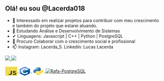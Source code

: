 ## Olá! eu sou @Lacerda018
- 👀 Interessado em realizar projetos para contribuir com meu crescimento e também do projeto que estarei atuando.
- 🌱 Estudando Análise e Desenvolvimento de Sistemas
- ✔  Linguagens: Javascript | C++ | Python | PostgreSQL
- 💞️ Procuro Colaborar com o crescimento social e profissional 
- 📫 Instagram: Lacerda_5. Linkedin: Lucas Lacerda

<div>
  <a href="https://github.com/Lacerda018">
  <img height="180em" src="https://github-readme-stats.vercel.app/api?username=Lacerda018&show_icons=false&theme=dracula&include_all_commits=false&count_private=true"/>
  <img height="180em" src="https://github-readme-stats.vercel.app/api/top-langs/?username=Lacerda018&layout=compact&langs_count=16&theme=dracula"/>
</div>

<div style="display: inline_block"><br>
  <img align="center" alt="Rafa-Javascript" height="30" width="40" src="https://raw.githubusercontent.com/devicons/devicon/master/icons/javascript/javascript-original.svg">
  <img align="center" alt="Rafa-C" height="30" width="40" src="https://raw.githubusercontent.com/devicons/devicon/master/icons/c/c-original.svg">
  <img align="center" alt="Rafa-Python" height="30" width="40" src="https://raw.githubusercontent.com/devicons/devicon/master/icons/python/python-original.svg">
  <img align="center" alt="Rafa-PostgreSQL" height="30" width="40" src="https://icongr.am/devicon/postgresql-original.svg?size=128&color=currentColor.svg">
</div>
